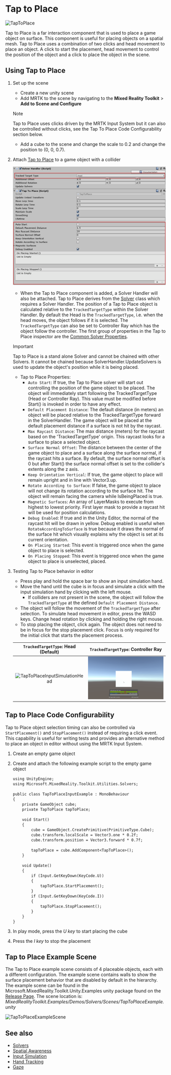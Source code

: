 # Tap to Place

![TapToPlace](Images/Solver/TapToPlace/TapToPlaceIntroGif.gif)

Tap to Place is a far interaction component that is used to place a game object on surface. This component is useful for placing objects on a spatial mesh. Tap to Place uses a combination of two clicks and head movement to place an object. A click to start the placement, head movement to control the position of the object and a click to place the object in the scene.

## Using Tap to Place

1. Set up the scene
    - Create a new unity scene
    - Add MRTK to the scene by navigating to the **Mixed Reality Toolkit** > **Add to Scene and Configure**
    > [!NOTE]
    > Tap to Place uses clicks driven by the MRTK Input System but it can also be controlled without clicks, see the Tap To Place Code Configurability section below.
    - Add a cube to the scene and change the scale to 0.2 and change the position to (0, 0, 0.7).
1. Attach [Tap to Place](xref:Microsoft.MixedReality.Toolkit.Utilities.Solvers.TapToPlace) to a game object with a collider

    ![TapToPlaceInspector](Images/Solver/TapToPlace/TapToPlaceInspector2.png)
    
    - When the Tap to Place component is added, a Solver Handler will also be attached. Tap to Place derives from the [Solver](README_Solver.md) class which requires a Solver Handler. The position of a Tap to Place object is calculated relative to the `TrackedTargetType` within the Solver Handler. By default the Head is the `TrackedTargetType`, i.e. when the head moves, the object follows if it is selected.  The `TrackedTargetType` can also be set to Controller Ray which has the object follow the controller. The first group of properties in the Tap to Place inspector are the [Common Solver Properties](README_Solver.md#common-solver-properties).  
    > [!IMPORTANT]
    > Tap to Place is a stand alone Solver and cannot be chained with other Solvers. It cannot be chained because SolverHandler.UpdateSolvers is used to update the object's position while it is being placed.
    - Tap to Place Properties:
        - `Auto Start`: If true, the Tap to Place solver will start out controlling the position of the game object to be placed. The object will immediately start following the TrackedTargetType (Head or Controller Ray). This value must be modified before Start() is invoked in order to have any effect.
        - `Default Placement Distance`: The default distance (in meters) an object will be placed relative to the TrackedTargetType forward in the SolverHandler. The game object will be placed at the default placement distance if a surface is not hit by the raycast.
        - `Max Raycast Distance`: The max distance (meters) for the raycast based on the 'TrackedTargetType' origin. This raycast looks for a surface to place a selected object.
        - `Surface Normal Offset`: The distance between the center of the game object to place and a surface along the surface normal, if the raycast hits a surface. By default, the surface normal offset is 0 but after Start() the surface normal offset is set to the collider's extents along the z axis.
        - `Keep Orientation Vertical`: If true, the game object to place will remain upright and in line with Vector3.up.
        - `Rotate According to Surface`: If false, the game object to place will not change its rotation according to the surface hit.  The object will remain facing the camera while IsBeingPlaced is true.
        - `Magnetic Surfaces`: An array of LayerMasks to execute from highest to lowest priority. First layer mask to provide a raycast hit will be used for position calculations.
        - `Debug Enabled`: If true and in the Unity Editor, the normal of the raycast hit will be drawn in yellow. Debug enabled is useful when `RotateAccordingToSurface` is true because it draws the normal of the surface hit which visually explains why the object is set at its current orientation.
        - `On Placing Started`: This event is triggered once when the game object to place is selected.
        - `On Placing Stopped`: This event is triggered once when the game object to place is unselected, placed.

1.  Testing Tap to Place behavior in editor
    - Press play and hold the space bar to show an input simulation hand.
    - Move the hand until the cube is in focus and simulate a click with the input simulation hand by clicking with the left mouse.
        - If colliders are not present in the scene, the object will follow the `TrackedTargetType` at the defined `Default Placement Distance`.
    - The object will follow the movement of the `TrackedTargetType` after selection. To simulate head movement in editor, press the WASD keys. Change head rotation by clicking and holding the right mouse.
    - To stop placing the object, click again.  The object does not need to be in focus for the stop placement click. Focus is only required for the initial click that starts the placement process.

    `TrackedTargetType`: Head (Default) |  `TrackedTargetType`: Controller Ray 
    :-------------------------:|:-------------------------:
    ![TapToPlaceInputSimulationHead](Images/Solver/TapToPlace/TapToPlaceInputSimulationHead.gif)  |  ![TapToPlaceInputSimulationControllerRay](Images/Solver/TapToPlace/TapToPlaceInputSimulationControllerRay.gif)


## Tap to Place Code Configurability 

Tap to Place object selection timing can also be controlled via `StartPlacement()` and `StopPlacement()` instead of requiring a click event. This capability is useful for writing tests and provides an alternative method to place an object in editor without using the MRTK Input System. 

1. Create an empty game object
1. Create and attach the following example script to the empty game object

    ```
    using UnityEngine;
    using Microsoft.MixedReality.Toolkit.Utilities.Solvers;

    public class TapToPlaceInputExample : MonoBehaviour
    {
        private GameObject cube;
        private TapToPlace tapToPlace;

        void Start()
        {
            cube = GameObject.CreatePrimitive(PrimitiveType.Cube);
            cube.transform.localScale = Vector3.one * 0.2f;
            cube.transform.position = Vector3.forward * 0.7f;

            tapToPlace = cube.AddComponent<TapToPlace>();
        }

        void Update()
        {
            if (Input.GetKeyDown(KeyCode.U))
            {
                tapToPlace.StartPlacement();
            }
            if (Input.GetKeyDown(KeyCode.I))
            {
                tapToPlace.StopPlacement();
            }
        }
    }
    ```
1. In play mode, press the *U key* to start placing the cube
1. Press the *I key* to stop the placement

## Tap to Place Example Scene

The Tap to Place example scene consists of 4 placeable objects, each with a different configuration. The example scene contains walls to show the surface placement behavior that are disabled by default in the hierarchy. The example scene can be found in the Microsoft.MixedReality.Toolkit.Unity.Examples unity package found on the [Release Page](https://github.com/Microsoft/MixedRealityToolkit-Unity/releases). The scene location is: *MixedRealityToolkit.Examples/Demos/Solvers/Scenes/TapToPlaceExample.unity*

![TapToPlaceExampleScene](Images/Solver/TapToPlace/TapToPlaceExampleScene.gif)

## See also

* [Solvers](README_Solver.md)
* [Spatial Awareness](SpatialAwareness/SpatialAwarenessGettingStarted.md)
* [Input Simulation](InputSimulation/InputSimulationService.md)
* [Hand Tracking](Input/HandTracking.md)
* [Gaze](Input/Gaze.md)
